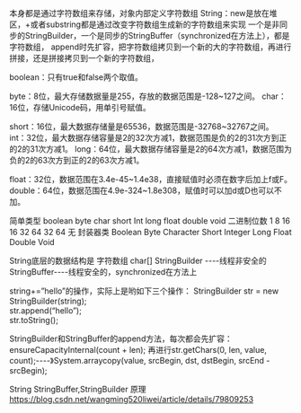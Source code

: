 
本身都是通过字符数组来存储，对象内部定义字符数组
String：new是放在堆区，+或者substring都是通过改变字符数组生成新的字符数组来实现
一个是非同步的StringBuilder，一个是同步的StringBuffer（synchronized在方法上），都是字符数组，
append时先扩容，把字符数组拷贝到一个新的大的字符数组，再进行拼接，还是拼接拷贝到一个新的字符数组，



boolean：只有true和false两个取值。

byte：8位，最大存储数据量是255，存放的数据范围是-128~127之间。
char：16位，存储Unicode码，用单引号赋值。

short：16位，最大数据存储量是65536，数据范围是-32768~32767之间。
int：32位，最大数据存储容量是2的32次方减1，数据范围是负的2的31次方到正的2的31次方减1。
long：64位，最大数据存储容量是2的64次方减1，数据范围为负的2的63次方到正的2的63次方减1。

float：32位，数据范围在3.4e-45~1.4e38，直接赋值时必须在数字后加上f或F。
double：64位，数据范围在4.9e-324~1.8e308，赋值时可以加d或D也可以不加。



简单类型	boolean		byte		char			short	Int		long		float	double	void
二进制位数	1		8		16			16		32		64		32		64		无
封装器类	Boolean		Byte		Character	Short	Integer	Long		Float	Double	Void




String底层的数据结构是 字符数组 char[]
StringBuilder ----线程非安全的
StringBuffer----线程安全的，synchronized在方法上


string+=”hello”的操作，实际上是哟如下三个操作：
StringBuilder str = new StringBuilder(string);  
str.append(“hello”);  
str.toString(); 


StringBuilder和StringBuffer的append方法，每次都会先扩容：ensureCapacityInternal(count + len);
再进行str.getChars(0, len, value, count);----》System.arraycopy(value, srcBegin, dst, dstBegin, srcEnd - srcBegin);



String StringBuffer,StringBuilder 原理
https://blog.csdn.net/wangming520liwei/article/details/79809253


